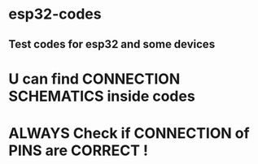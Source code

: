 # esp32-codes
## Test codes for esp32 and some devices
# U can find CONNECTION SCHEMATICS inside codes
# ALWAYS Check if CONNECTION of PINS are CORRECT !

